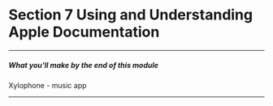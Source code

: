 <h1>Section 7 Using and Understanding Apple Documentation</h1>

---

<h5>What you'll make by the end of this module</h5>

Xylophone - music app

---
